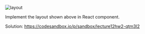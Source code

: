 ![layout](https://tutorial.techaltum.com/images/css-layout.jpg)

Implement the layout shown above in React component.

Solution:
https://codesandbox.io/p/sandbox/lecture12hw2-qtm3l2
